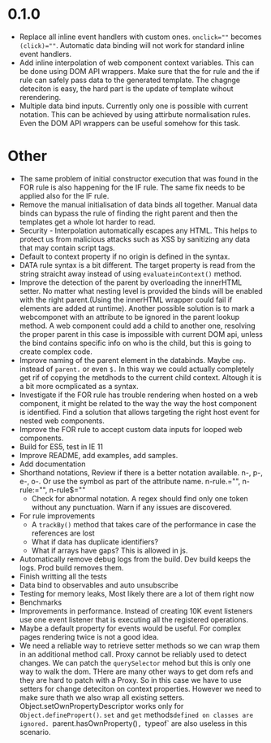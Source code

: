 # 0.1.0
* Replace all inline event handlers with custom ones. `onclick=""` becomes `(click)=""`. Automatic data binding will not work for standard inline event handlers.
* Add inline interpolation of web component context variables. This can be done using DOM API wrappers. Make sure that the for rule and the if rule can safely pass data to the generated template. The chagnge deteciton is easy, the hard part is the update of template wihout rerendering.
* Multiple data bind inputs. Currently only one is possible with current notation. This can be achieved by using attirbute normalisation rules. Even the DOM API wrappers can be useful somehow for this task.

# Other
* The same problem of initial constructor execution that was found in the FOR rule is also happening for the IF rule. The same fix needs to be applied also for the IF rule. 
* Remove the manual initialisation of data binds all together. Manual data binds can bypass the rule of finding the right parent and then the templates get a whole lot harder to read.
* Security - Interpolation automatically escapes any HTML. This helps to protect us from malicious attacks such as XSS by sanitizing any data that may contain script tags. 
* Default to context property if no origin is defined in the syntax.
* DATA rule syntax is a bit different. The target property is read from the string straicht away instead of using `evaluateinContext()` method.
* Improve the detection of the parent by overloading the innerHTML setter. No matter what nesting level is provided the binds will be enabled with the right parent.(Using the innerHTML wrapper could fail if elements are added at runtime). Another possible solution is to mark a webcomponet with an attribute to be ignored in the parent lookup method. A web component could add a child to another one, resolving the proper parent in this case is impossible with current DOM api, unless the bind contains specific info on who is the child, but this is going to create complex code. 
* Improve naming of the parent element in the databinds. Maybe `cmp.` instead of `parent.` or even `$.` In this way we could actually completely get rif of copying the metdhods to the current child context. Altough it is a bit more ocmplicated as a syntax.
* Investigate if the FOR rule has trouble rendering when hosted on a web component, it might be related to the way the way the host component is identified. Find a solution that allows targeting the right host event for nested web components.
* Improve the FOR rule to accept custom data inputs for looped web components.
* Build for ES5, test in IE 11
* Improve README, add examples, add samples.
* Add documentation
* Shorthand notations, Review if there is a better notation available. n-, p-, e-, o-. Or use the symbol as part of the attribute name. n-rule.="", n-rule:="", n-rule$=""
	* Check for abnormal notation. A regex should find only one token without any punctuation. Warn if any issues are discovered.
* For rule improvements
	* A `trackBy()` method that takes care of the performance in case the references are lost
	* What if data has duplicate identifiers?
	* What if arrays have gaps? This is allowed in js.
* Automatically remove debug logs from the build. Dev build keeps the logs. Prod build removes them.
* Finish writting all the tests
* Data bind to observables and auto unsubscribe
* Testing for memory leaks, Most likely there are a lot of them right now
* Benchmarks
* Improvements in performance. Instead of creating 10K event listeners use one event listener that is executing all the registered operations.
* Maybe a default property for events would be useful. For complex pages rendering twice is not a good idea.
* We need a reliable way to retrieve setter methods so we can wrap them in an additional method call. Proxy cannot be reliably used to detect changes. We can patch the `querySelector` mehod but this is only one way to walk the dom. THere are many other ways to get dom refs and they are hard to patch with a Proxy. So in this case we have to use setters for change deteciton on context properties. However we need to make sure thath we also wrap all existing setters. Object.setOwnPropertyDescriptor works only for `Object.definePropert()`. `set` and `get` methods`defined on classes are ignored. `parent.hasOwnProperty()`, `typeof` are also useless in this scenario.